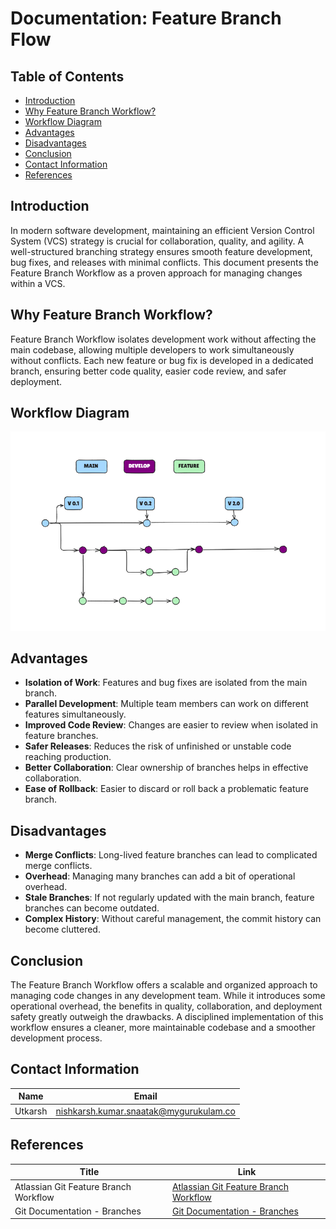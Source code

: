 # Documentation: Feature Branch Flow

## Table of Contents

- [Introduction](#introduction)
- [Why Feature Branch Workflow?](#why-feature-branch-workflow)
- [Workflow Diagram](#workflow-diagram)
- [Advantages](#advantages)
- [Disadvantages](#disadvantages)
- [Conclusion](#conclusion)
- [Contact Information](#contact-information)
- [References](#references)

## Introduction

In modern software development, maintaining an efficient Version Control System (VCS) strategy is crucial for collaboration, quality, and agility. A well-structured branching strategy ensures smooth feature development, bug fixes, and releases with minimal conflicts. This document presents the Feature Branch Workflow as a proven approach for managing changes within a VCS.

## Why Feature Branch Workflow?

Feature Branch Workflow isolates development work without affecting the main codebase, allowing multiple developers to work simultaneously without conflicts. Each new feature or bug fix is developed in a dedicated branch, ensuring better code quality, easier code review, and safer deployment.

## Workflow Diagram

![Feature Branch Workflow](https://github.com/Nishkarsh9/images/blob/main/Screenshot%202025-04-28%20165008.png)

## Advantages

- **Isolation of Work**: Features and bug fixes are isolated from the main branch.
- **Parallel Development**: Multiple team members can work on different features simultaneously.
- **Improved Code Review**: Changes are easier to review when isolated in feature branches.
- **Safer Releases**: Reduces the risk of unfinished or unstable code reaching production.
- **Better Collaboration**: Clear ownership of branches helps in effective collaboration.
- **Ease of Rollback**: Easier to discard or roll back a problematic feature branch.

## Disadvantages

- **Merge Conflicts**: Long-lived feature branches can lead to complicated merge conflicts.
- **Overhead**: Managing many branches can add a bit of operational overhead.
- **Stale Branches**: If not regularly updated with the main branch, feature branches can become outdated.
- **Complex History**: Without careful management, the commit history can become cluttered.

## Conclusion

The Feature Branch Workflow offers a scalable and organized approach to managing code changes in any development team. While it introduces some operational overhead, the benefits in quality, collaboration, and deployment safety greatly outweigh the drawbacks. A disciplined implementation of this workflow ensures a cleaner, more maintainable codebase and a smoother development process.

## Contact Information

| **Name**    | **Email**                |
|-------------|--------------------------|
| Utkarsh     | nishkarsh.kumar.snaatak@mygurukulam.co  |

## References

| **Title**                                                  | **Link**                                                                                                 |
|------------------------------------------------------------|----------------------------------------------------------------------------------------------------------|
| Atlassian Git Feature Branch Workflow                      | [Atlassian Git Feature Branch Workflow](https://www.atlassian.com/git/tutorials/comparing-workflows/feature-branch-workflow) |
| Git Documentation - Branches                               | [Git Documentation - Branches](https://git-scm.com/book/en/v2/Git-Branching-Branches-in-a-Nutshell)         |
